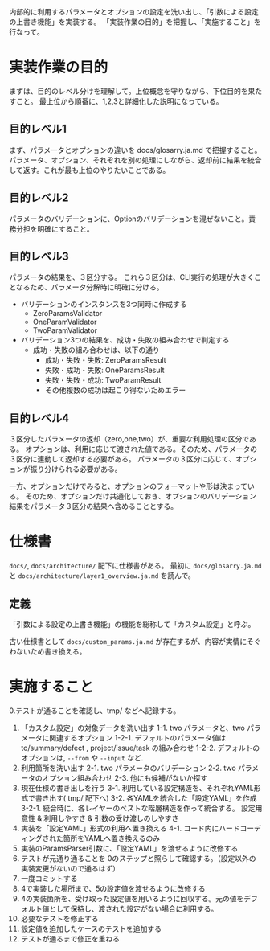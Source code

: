 内部的に利用するパラメータとオプションの設定を洗い出し、「引数による設定の上書き機能」を実装する。
「実装作業の目的」を把握し、「実施すること」を行なって。

# 実装作業の目的

まずは、目的のレベル分けを理解して。上位概念を守りながら、下位目的を果たすこと。
最上位から順番に、1,2,3と詳細化した説明になっている。

## 目的レベル1

まず、パラメータとオプションの違いを docs/glosarry.ja.md で把握すること。
パラメータ、オプション、それぞれを別の処理にしながら、返却前に結果を統合して返す。これが最も上位のやりたいことである。

## 目的レベル2

パラメータのバリデーションに、Optionのバリデーションを混ぜないこと。責務分担を明確にすること。

## 目的レベル3

パラメータの結果を、３区分する。
これら３区分は、CLI実行の処理が大きくことなるため、パラメータ分解時に明確に分ける。

- バリデーションのインスタンスを3つ同時に作成する
  - ZeroParamsValidator
  - OneParamValidator
  - TwoParamValidator
- バリデーション3つの結果を、成功・失敗の組み合わせで判定する
  - 成功・失敗の組み合わせは、以下の通り
    - 成功・失敗・失敗: ZeroParamsResult
    - 失敗・成功・失敗: OneParamsResult
    - 失敗・失敗・成功: TwoParamResult
    - その他複数の成功は起こり得ないためエラー

## 目的レベル4
３区分したパラメータの返却（zero,one,two）が、重要な利用処理の区分である。
オプションは、利用に応じて渡された値である。そのため、パラメータの３区分に連動して返却する必要がある。
パラメータの３区分に応じて、オプションが振り分けられる必要がある。

一方、オプションだけでみると、オプションのフォーマットや形は決まっている。
そのため、オプションだけ共通化しておき、オプションのバリデーション結果をパラメータ３区分の結果へ含めることとする。

# 仕様書
`docs/`, `docs/architecture/` 配下に仕様書がある。
最初に `docs/glosarry.ja.md` と `docs/architecture/layer1_overview.ja.md` を読んで。

## 定義
「引数による設定の上書き機能」の機能を総称して「カスタム設定」と呼ぶ。

古い仕様書として `docs/custom_params.ja.md` が存在するが、内容が実情にそぐわないため書き換える。

# 実施すること

0.テストが通ることを確認し、tmp/ などへ記録する。
1. 「カスタム設定」の対象データを洗い出す
1-1. two パラメータと、two パラメータに関連するオプション
1-2-1. デフォルトのパラメータ値は to/summary/defect , project/issue/task の組み合わせ
1-2-2. デフォルトのオプションは, `--from` や `--input` など.
2. 利用箇所を洗い出す
2-1. two パラメータのバリデーション
2-2. two パラメータのオプション組み合わせ
2-3. 他にも候補がないか探す
3. 現在仕様の書き出しを行う
3-1. 利用している設定構造を、それぞれYAML形式で書き出す( tmp/ 配下へ)
3-2. 各YAMLを統合した「設定YAML」を作成
3-2-1. 統合時に、各レイヤーのベストな階層構造を作って統合する。 設定用意性 & 利用しやすさ & 引数の受け渡しのしやすさ
4. 実装を「設定YAML」形式の利用へ置き換える
4-1. コード内にハードコーディングされた箇所をYAMLへ置き換えるのみ
5. 実装のParamsParser引数に、「設定YAML」を渡せるように改修する
6. テストが元通り通ることを 0のステップと照らして確認する。（設定以外の実装変更がないので通るはず）
7. 一度コミットする
8. 4で実装した場所まで、5の設定値を渡せるように改修する
9. 4の実装箇所を、受け取った設定値を用いるように回収する。元の値をデフォルト値として保持し、渡された設定がない場合に利用する。
10. 必要なテストを修正する
11. 設定値を追加したケースのテストを追加する
12. テストが通るまで修正を重ねる

